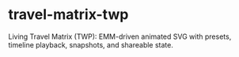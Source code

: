 # travel-matrix-twp
Living Travel Matrix (TWP): EMM-driven animated SVG with presets, timeline playback, snapshots, and shareable state.
